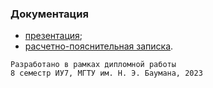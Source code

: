 ### Документация

* [презентация](https://drive.google.com/file/d/1Zh8k-4JXoXrY7YnhuQYzi55uRlVRmcuR/view?usp=sharing "презентация");
* [расчетно-пояснительная записка](https://drive.google.com/file/d/1TJZ7HeOXQLMQ8vVWhm_PP4V84AOPK34F/view?usp=sharing "расчетно-пояснительная записка").

```
Разработано в рамках дипломной работы
8 семестр ИУ7, МГТУ им. Н. Э. Баумана, 2023
```